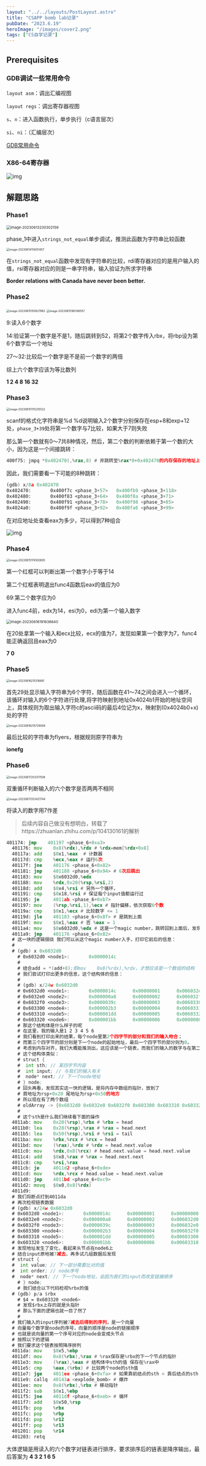 ```yaml
---
layout: "../../layouts/PostLayout.astro"
title: "CSAPP bomb lab记录"
pubDate: "2023.6.19"
heroImage: "/images/cover2.png"
tags: ["CS自学记录"]
---
```


## Prerequisites 

### GDB调试一些常用命令

`layout asm`：调出汇编视图

`layout regs`：调出寄存器视图

`s`、`n`：进入函数执行，单步执行（c语言层次）

`si`、`ni`：（汇编层次）

[GDB常用命令](https://beej.us/guide/bggdb/)



### X86-64寄存器

![img](https://miro.medium.com/max/1150/1*4ipwUzIWd4eqUvcEmZ5tMQ.png)



## 解题思路

### Phase1 

<img src="https://cdn.jsdelivr.net/gh/Real-Rio/pictures/img/image-20230613230302159.png" alt="image-20230613230302159" style="zoom: 67%;" />

phase_1中进入`strings_not_equal`单步调试，推测此函数为字符串比较函数

<img src="https://cdn.jsdelivr.net/gh/Real-Rio/pictures/img/image-20230614114051457.png" alt="image-20230614114051457" style="zoom:50%;" />

在`strings_not_equal`函数中发现有字符串的比较，rdi寄存器对应的是用户输入的值，rsi寄存器对应的则是一串字符串，输入验证为所求字符串

**Border relations with Canada have never been better.**





### Phase2

<img src="https://cdn.jsdelivr.net/gh/Real-Rio/pictures/img/image-20230615155927963.png" alt="image-20230615155927963" style="zoom:50%;" />

<img src="https://cdn.jsdelivr.net/gh/Real-Rio/pictures/img/image-20230615160148557.png" alt="image-20230615160148557" style="zoom:50%;" />

9:读入6个数字

14:验证第一个数字是不是1，随后跳转到52，将第2个数字传入rbx，将rbp设为第6个数字后一个地址

27～32:比较后一个数字是不是前一个数字的两倍

综上六个数字应该为等比数列

**1 2 4 8 16 32**



### Phase3 

<img src="https://cdn.jsdelivr.net/gh/Real-Rio/pictures/img/image-20230615170235522.png" alt="image-20230615170235522" style="zoom:50%;" />

scanf的格式化字符串是%d %d说明输入2个数字分别保存在esp+8和exp+12处，`phase_3+39`处将第一个数字与7比较，如果大于7则失败



那么第一个数就有0～7共8种情况，然后，第二个数的判断依赖于第一个数的大小，因为这是一个间接跳转：

```asm
400f75: jmpq *0x402470(,%rax,8) # 并跳转至%rax*8+0x402470的内存保存的地址上；
```

因此，我们需要看一下可能的8种跳转：

```asm
(gdb) x/8a 0x402470
0x402470:       0x400f7c <phase_3+57>   0x400fb9 <phase_3+118>
0x402480:       0x400f83 <phase_3+64>   0x400f8a <phase_3+71>
0x402490:       0x400f91 <phase_3+78>   0x400f98 <phase_3+85>
0x4024a0:       0x400f9f <phase_3+92>   0x400fa6 <phase_3+99>
```

在对应地址处查看eax为多少，可以得到7种组合

![img](https://pic1.zhimg.com/80/v2-79ade02165e300e8189a33c65798be80_1440w.webp)

### Phase4

<img src="https://cdn.jsdelivr.net/gh/Real-Rio/pictures/img/image-20230615174500805.png" alt="image-20230615174500805" style="zoom:50%;" />

第一个红框可以判断出第一个数字小于等于14

第二个红框表明退出func4函数后eax的值应为0

69:第二个数字应为0

进入func4前，edx为14，esi为0，edi为第一个输入数字

<img src="https://cdn.jsdelivr.net/gh/Real-Rio/pictures/img/image-20230616191636640.png" alt="image-20230616191636640" style="zoom: 67%;" />

在20处拿第一个输入和ecx比较，ecx的值为7，发现如果第一个数字为7，func4能正确返回且eax为0

**7 0**

### Phase5 

<img src="https://cdn.jsdelivr.net/gh/Real-Rio/pictures/img/image-20230616215316881.png" alt="image-20230616215316881" style="zoom:50%;" />

首先29处显示输入字符串为6个字符，随后函数在41～74之间会进入一个循环，该循环对输入的6个字符进行处理,将字符映射到地址0x4024b1开始的地址空间上，具体规则为取出输入字符c的ascii码的最后4位记为x，映射到(0x4024b0+x)处的字符

<img src="https://cdn.jsdelivr.net/gh/Real-Rio/pictures/img/image-20230616215729008.png" alt="image-20230616215729008" style="zoom:50%;" />

最后比较的字符串为flyers，根据规则原字符串为

**ionefg**

### Phase6

<img src="https://cdn.jsdelivr.net/gh/Real-Rio/pictures/img/image-20230617203317509.png" alt="image-20230617203317509" style="zoom:50%;" />

双重循环判断输入的六个数字是否两两不相同

<img src="https://cdn.jsdelivr.net/gh/Real-Rio/pictures/img/image-20230617203421744.png" alt="image-20230617203421744" style="zoom:50%;" />

将读入的数字用7作差

> 后续内容自己做没有想明白，转载了https://zhuanlan.zhihu.com/p/104130161的解析

```asm
401174: jmp    401197 <phase_6+0xa3>
  401176: mov    0x8(%rdx),%rdx # %rdx=mem[%rdx+0x8]
  40117a: add    $0x1,%eax  # 计数器
  40117d: cmp    %ecx,%eax # 运行6次
  40117f: jne    401176 <phase_6+0x82>
  401181: jmp    401188 <phase_6+0x94> # 6次后跳出
  401183: mov    $0x6032d0,%edx
  401188: mov    %rdx,0x20(%rsp,%rsi,2)
  40118d: add    $0x4,%rsi # 另外一个循环，
  401191: cmp    $0x18,%rsi # 保证每个input值都运行过
  401195: je     4011ab <phase_6+0xb7>
  401197: mov    (%rsp,%rsi,1),%ecx # 指针偏移，依次获取6个数
  40119a: cmp    $0x1,%ecx # 比较数字 <= 1
  40119d: jle    401183 <phase_6+0x8f> # 是跳到上面
  40119f: mov    $0x1,%eax # 否 %eax = 1
  4011a4: mov    $0x6032d0,%edx # 这是一个magic number，跳转回到上面后，发现这个数字其实是地址
  4011a9: jmp    401176 <phase_6+0x82>
  # 这一块的逻辑很绕 我们可以从这个magic number入手，打印它前后的信息：
  #
  # (gdb) x 0x6032d0
    # 0x6032d0 <node1>:       0x0000014c
    #
    # 结合add = *(add+8);即mov    0x8(%rdx),%rdx，才想应该是一个数组的结构
    # 我们尝试打印出更多的信息，这个结构体的信息：
    #
    # (gdb) x/24w 0x6032d0
    # 0x6032d0 <node1>:       0x0000014c      0x00000001      0x006032e0      0x00000000
    # 0x6032e0 <node2>:       0x000000a8      0x00000002      0x006032f0      0x00000000
    # 0x6032f0 <node3>:       0x0000039c      0x00000003      0x00603300      0x00000000
    # 0x603300 <node4>:       0x000002b3      0x00000004      0x00603310      0x00000000
    # 0x603310 <node5>:       0x000001dd      0x00000005      0x00603320      0x00000000
    # 0x603320 <node6>:       0x000001bb      0x00000006      0x00000000      0x00000000
    # 那这个结构体是什么样子的呢
    # 在这里，我的输入是1 2 3 4 5 6
    # 我们看到打印出来的结果，每个node里第2个四字节的部分和我们的输入吻合；
    # 而第三个四字节的部分则是下一个node的起始地址，最后一个四字节的部分则为0，
    # 考虑到内存对齐，我们大概能推测出，这应该是一个链表，而我们的输入的数字与在第二个四字节的地方的数据有关，第一个四字节的内容表示的是什么待确定
    # 这个结构体类似：
    # struct {
  	#  int sth; // 某四字节内容
  	#  int input; // 与我们的输入有关
  	#  node* next; // 下一个node地址
    # } node;
    # 回头再看，发现其实这一快的逻辑，是将内存中数组的指针，放到了
    # 首地址为rsp+0x20 尾地址为rsp+0x50的地方
    # 所以现在有了两个数组
    # oldArray -> {0x6032d0 0x6032e0 0x6032f0 0x603300 0x603310 0x603320}
    # 
    # 这个sth是什么我们继续看下面的操作
  4011ab: mov    0x20(%rsp),%rbx # %rbx = head
  4011b0: lea    0x28(%rsp),%rax # %rax = head.next
  4011b5: lea    0x50(%rsp),%rsi # %rsi = tail
  4011ba: mov    %rbx,%rcx # %rcx = head
  4011bd: mov    (%rax),%rdx # %rdx = head.next.value
  4011c0: mov    %rdx,0x8(%rcx) # head.next.value = head.next.value
  4011c4: add    $0x8,%rax # %rax = head.next.next
  4011c8: cmp    %rsi,%rax 
  4011cb: je     4011d2 <phase_6+0xde>
  4011cd: mov    %rdx,%rcx # head.value = head.next.value
  4011d0: jmp    4011bd <phase_6+0xc9>
  4011d2: movq   $0x0,0x8(%rdx)
  4011d9:
  # 我们将断点打到4011da
  # 再次检视链表数据
  # (gdb) x/24w 0x6032d0
  # 0x6032d0 <node1>:       0x0000014c      0x00000001      0x00000000      0x00000000
  # 0x6032e0 <node2>:       0x000000a8      0x00000002      0x006032d0      0x00000000
  # 0x6032f0 <node3>:       0x0000039c      0x00000003      0x006032e0      0x00000000
  # 0x603300 <node4>:       0x000002b3      0x00000004      0x006032f0      0x00000000
  # 0x603310 <node5>:       0x000001dd      0x00000005      0x00603300      0x00000000
  # 0x603320 <node6>:       0x000001bb      0x00000006      0x00603310      0x00000000
  # 发现地址发生了变化，看起来头节点在node6上
  # 结合input原地被7减去，再多试几组数据后发现
  # struct {
  #  int value; // 下一部分需要比对的值
  #  int order; // node序号
  #  node* next; // 下一个node地址，会因为我们的input而改变链接顺序
    # } node;
    # 我们结合以下代码检视%rbx的值
  # (gdb) p/a $rbx
    # $4 = 0x603320 <node6>
    # 发现$rbx上存的就是头指针
    # 那么下面的逻辑也就一目了然了
    #
  # 我们输入的input序列被7减去后得到的序列，是一个向量
  # 向量每个数字是node的序号，向量的顺序是node的链接顺序
  # 也就是说向量的第一个序号对应的node会变成头节点
  # 按照以下的逻辑
  # 我们要求这个链表按照降序排列
  4011da: mov    $0x5,%ebp
  4011df: mov    0x8(%rbx),%rax # %rax保存是%rbx的下一个节点的指针
  4011e3: mov    (%rax),%eax # 结构体中sth的值 保存在%rax中
  4011e5: cmp    %eax,(%rbx) # 比较两个node的sth值
  4011e7: jge    4011ee <phase_6+0xfa> # 如果靠前结点的sth < 靠后结点的sth
  4011e9: callq  40143a <explode_bomb> # 爆炸
  4011ee: mov    0x8(%rbx),%rbx # 移动指针
  4011f2: sub    $0x1,%ebp  
  4011f5: jne    4011df <phase_6+0xeb> # 循环
  4011f7: add    $0x50,%rsp
  4011fb: pop    %rbx
  4011fc: pop    %rbp
  4011fd: pop    %r12
  4011ff: pop    %r13
  401201: pop    %r14
  401203: retq
```

大体逻辑是用读入的六个数字对链表进行排序，要求排序后的链表是降序输出，最后答案为 **4 3 2 1 6 5**